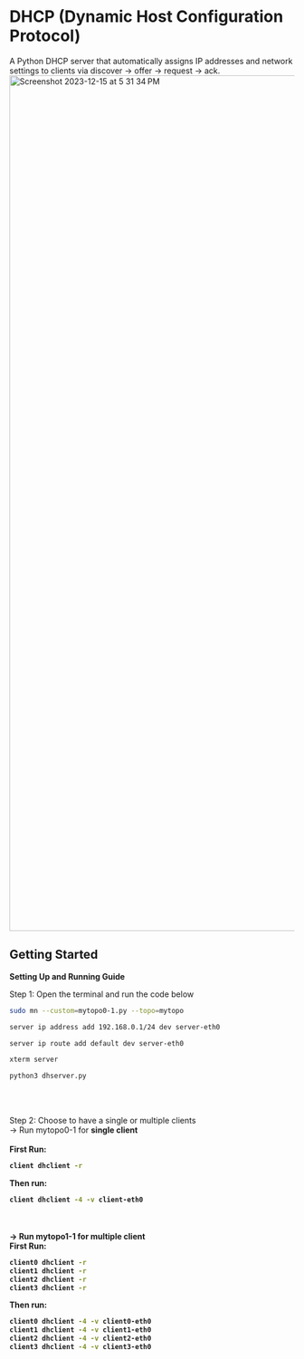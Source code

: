 # DHCP (Dynamic Host Configuration Protocol)

A Python DHCP server that automatically assigns IP addresses and network settings to clients via discover -> offer -> request -> ack.
<br>
<img width="1512" alt="Screenshot 2023-12-15 at 5 31 34 PM" src="https://github.com/ayang114/PythonDCHP/assets/102551386/5b6540e7-0bfe-4a7b-a4f1-6f87e71753f4">
<br>
## Getting Started

<b>Setting Up and Running Guide</b>

Step 1: Open the terminal and run the code below
```bash
sudo mn --custom=mytopo0-1.py --topo=mytopo
```
```bash
server ip address add 192.168.0.1/24 dev server-eth0
```
```bash
server ip route add default dev server-eth0
```
```bash
xterm server
```
```bash
python3 dhserver.py
```
<br>
<br>

Step 2: Choose to have a single or multiple clients
<br>
-> Run mytopo0-1 for <b>single client</br>
<br>
First Run:
```bash
client dhclient -r
```
Then run:
```bash
client dhclient -4 -v client-eth0
```
<br>
<br>
-> Run mytopo1-1 for <b>multiple client</b>
<br>
First Run:

```bash
client0 dhclient -r
client1 dhclient -r
client2 dhclient -r
client3 dhclient -r
```
Then run:
```bash
client0 dhclient -4 -v client0-eth0
client1 dhclient -4 -v client1-eth0
client2 dhclient -4 -v client2-eth0
client3 dhclient -4 -v client3-eth0
```
